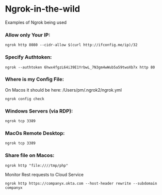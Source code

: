 # Ngrok-in-the-wild
Examples of Ngrok being used

### Allow only Your IP:
```
ngrok http 8080 --cidr-allow $(curl http://ifconfig.me/ip)/32
```
### Specify Authtoken:
```
ngrok --authtoken 6hwx4fgzL64i39E1YrbwL_7N3gm4wWub5a59twoXb7x http 80
```

### Where is my Config File:

On Macos it should be here: /Users/pm/.ngrok2/ngrok.yml
```
ngrok config check
```

### Windows Servers (via RDP): 
```
ngrok tcp 3389
```

### MacOs Remote Desktop:
```
ngrok tcp 3389
```

### Share file on Macos:
```
ngrok http "file:////tmp/php" 
```

Monitor Rest requests to Cloud Service
```
ngrok http https://companyx.okta.com --host-header rewrite --subdomain companyx
```

